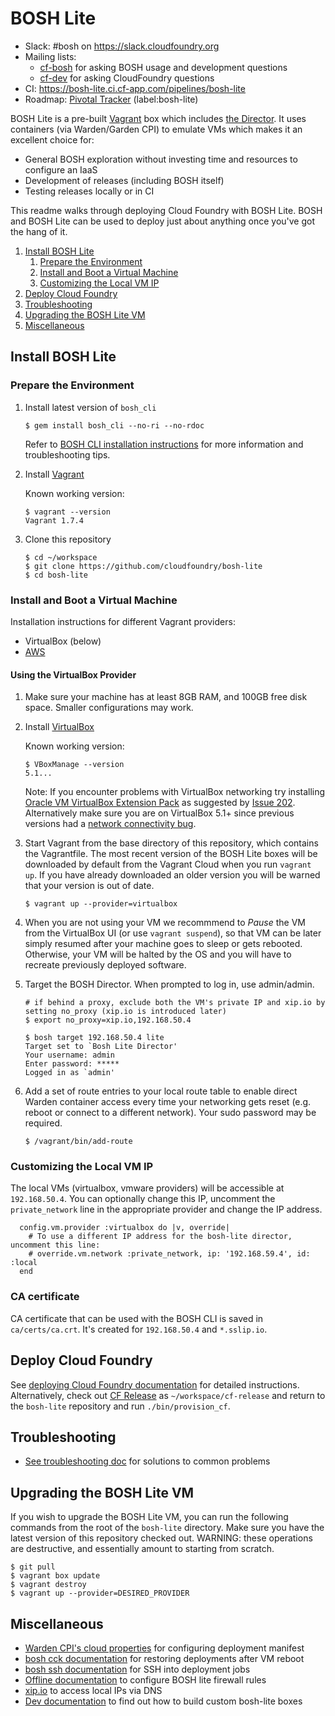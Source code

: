 # BOSH Lite

* Slack: #bosh on <https://slack.cloudfoundry.org>
* Mailing lists:
  - [cf-bosh](https://lists.cloudfoundry.org/pipermail/cf-bosh) for asking BOSH usage and development questions
  - [cf-dev](https://lists.cloudfoundry.org/pipermail/cf-dev) for asking CloudFoundry questions
* CI: <https://bosh-lite.ci.cf-app.com/pipelines/bosh-lite>
* Roadmap: [Pivotal Tracker](https://www.pivotaltracker.com/n/projects/956238) (label:bosh-lite)

BOSH Lite is a pre-built [Vagrant](https://www.vagrantup.com/) box which includes [the Director](http://bosh.io/docs/terminology.html#director). It uses containers (via Warden/Garden CPI) to emulate VMs which makes it an excellent choice for:

- General BOSH exploration without investing time and resources to configure an IaaS
- Development of releases (including BOSH itself)
- Testing releases locally or in CI

This readme walks through deploying Cloud Foundry with BOSH Lite. BOSH and BOSH Lite can be used to deploy just about anything once you've got the hang of it.

1. [Install BOSH Lite](#install-bosh-lite)
    1. [Prepare the Environment](#prepare-the-environment)
    1. [Install and Boot a Virtual Machine](#install-and-boot-a-virtual-machine)
    1. [Customizing the Local VM IP](#customizing-the-local-vm-ip)
1. [Deploy Cloud Foundry](#deploy-cloud-foundry)
1. [Troubleshooting](#troubleshooting)
1. [Upgrading the BOSH Lite VM](#upgrading-the-bosh-lite-vm)
1. [Miscellaneous](#miscellaneous)

## Install BOSH Lite

### Prepare the Environment

1. Install latest version of `bosh_cli`

   ```
   $ gem install bosh_cli --no-ri --no-rdoc
   ```

   Refer to [BOSH CLI installation instructions](http://docs.cloudfoundry.org/bosh/bosh-cli.html) for more information and troubleshooting tips.

1. Install [Vagrant](http://www.vagrantup.com/downloads.html)

    Known working version:

    ```
    $ vagrant --version
    Vagrant 1.7.4
    ```

1. Clone this repository

    ```
    $ cd ~/workspace
    $ git clone https://github.com/cloudfoundry/bosh-lite
    $ cd bosh-lite
    ```

### Install and Boot a Virtual Machine

Installation instructions for different Vagrant providers:

* VirtualBox (below)
* [AWS](docs/aws-provider.md)

#### Using the VirtualBox Provider

1. Make sure your machine has at least 8GB RAM, and 100GB free disk space. Smaller configurations may work.

1. Install [VirtualBox](https://www.virtualbox.org/wiki/Downloads)

    Known working version:

    ```
    $ VBoxManage --version
    5.1...
    ```

    Note: If you encounter problems with VirtualBox networking try installing [Oracle VM VirtualBox Extension Pack](https://www.virtualbox.org/wiki/Downloads) as suggested by [Issue 202](https://github.com/cloudfoundry/bosh-lite/issues/202). Alternatively make sure you are on VirtualBox 5.1+ since previous versions had a [network connectivity bug](https://github.com/concourse/concourse-lite/issues/9).

1. Start Vagrant from the base directory of this repository, which contains the Vagrantfile. The most recent version of the BOSH Lite boxes will be downloaded by default from the Vagrant Cloud when you run `vagrant up`. If you have already downloaded an older version you will be warned that your version is out of date.

    ```
    $ vagrant up --provider=virtualbox
    ```

1. When you are not using your VM we recommmend to *Pause* the VM from the VirtualBox UI (or use `vagrant suspend`), so that VM can be later simply resumed after your machine goes to sleep or gets rebooted. Otherwise, your VM will be halted by the OS and you will have to recreate previously deployed software.

1. Target the BOSH Director. When prompted to log in, use admin/admin.

    ```
    # if behind a proxy, exclude both the VM's private IP and xip.io by setting no_proxy (xip.io is introduced later)
    $ export no_proxy=xip.io,192.168.50.4

    $ bosh target 192.168.50.4 lite
    Target set to `Bosh Lite Director'
    Your username: admin
    Enter password: *****
    Logged in as `admin'
    ```

1. Add a set of route entries to your local route table to enable direct Warden container access every time your networking gets reset (e.g. reboot or connect to a different network). Your sudo password may be required.

    ```
    $ /vagrant/bin/add-route
    ```

### Customizing the Local VM IP

The local VMs (virtualbox, vmware providers) will be accessible at `192.168.50.4`. You can optionally change this IP, uncomment the `private_network` line in the appropriate provider and change the IP address.

```
  config.vm.provider :virtualbox do |v, override|
    # To use a different IP address for the bosh-lite director, uncomment this line:
    # override.vm.network :private_network, ip: '192.168.59.4', id: :local
  end
```

### CA certificate

CA certificate that can be used with the BOSH CLI is saved in `ca/certs/ca.crt`. It's created for `192.168.50.4` and `*.sslip.io`.

## Deploy Cloud Foundry

See [deploying Cloud Foundry documentation](http://docs.cloudfoundry.org/deploying/boshlite/deploy_cf_boshlite.html) for detailed instructions. Alternatively, check out [CF Release](https://github.com/cloudfoundry/cf-release) as `~/workspace/cf-release` and return to the `bosh-lite` repository and run `./bin/provision_cf`.

## Troubleshooting

* [See troubleshooting doc](docs/troubleshooting.md) for solutions to common problems

## Upgrading the BOSH Lite VM

If you wish to upgrade the BOSH Lite VM, you can run the following commands from the root of the `bosh-lite` directory. Make sure you have the latest version of this repository checked out. WARNING: these operations are destructive, and essentially amount to starting from scratch.

```
$ git pull
$ vagrant box update
$ vagrant destroy
$ vagrant up --provider=DESIRED_PROVIDER
```

## Miscellaneous

* [Warden CPI's cloud properties](http://bosh.io/docs/warden-cpi.html) for configuring deployment manifest
* [bosh cck documentation](docs/bosh-cck.md) for restoring deployments after VM reboot
* [bosh ssh documentation](docs/bosh-ssh.md) for SSH into deployment jobs
* [Offline documentation](docs/offline-dns.md) to configure BOSH lite firewall rules
* [xip.io](http://xip.io) to access local IPs via DNS
* [Dev documentation](docs/dev.md) to find out how to build custom bosh-lite boxes
